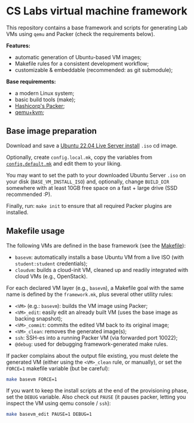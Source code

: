 # CS Labs virtual machine framework

This repository contains a base framework and scripts for generating Lab
VMs using `qemu` and Packer (check the requirements below).

**Features:**

 - automatic generation of Ubuntu-based VM images;
 - Makefile rules for a consistent development workflow;
 - customizable & embeddable (recommended: as git submodule);

**Base requirements:**

 - a modern Linux system;
 - basic build tools (make);
 - [Hashicorp's Packer](https://packer.io/);
 - [qemu+kvm](https://qemu.org/);

## Base image preparation

Download and save a [Ubuntu 22.04 Live Server install](https://ubuntu.com/download/server) `.iso` cd image.

Optionally, create `config.local.mk`, copy the variables from
[`config.default.mk`](./config.default.mk) and edit them to your liking.

You may want to set the path to your downloaded Ubuntu Server `.iso` on your
disk (`BASE_VM_INSTALL_ISO`) and, optionally, change `BUILD_DIR` somewhere with
at least 10GB free space on a fast + large drive (SSD recommended :P).

Finally, run: `make init` to ensure that all required Packer plugins are installed.

## Makefile usage

The following VMs are defined in the base framework (see the [Makefile](./Makefile)):

- `basevm`: automatically installs a base Ubuntu VM from a live ISO (with
  `student:student` credentials);
- `cloudvm`: builds a cloud-init VM, cleaned up and readily integrated with
  cloud VMs (e.g., OpenStack).

For each declared VM layer (e.g., `basevm`), a Makefile goal with the same name
is defined by the `framework.mk`, plus several other utility rules:

- `<VM>` (e.g.: `basevm`): builds the VM image using Packer;
- `<VM>_edit`: easily edit an already built VM (uses the base image as backing
  snapshot);
- `<VM>_commit`: commits the edited VM back to its original image;
- `<VM>_clean`: removes the generated image(s);
- `ssh`: SSH-es into a running Packer VM (via forwarded port 10022);
- `@debug`: used for debugging framework-generated make rules.

If packer complains about the output file existing, you must delete the
generated VM (either using the `<VM>_clean` rule, or manually), or set the
`FORCE=1` makefile variable (but be careful):
```sh
make basevm FORCE=1
```

If you want to keep the install scripts at the end of the provisioning phase,
set the `DEBUG` variable. Also check out `PAUSE` (it pauses packer,
letting you inspect the VM using qemu console / `ssh`):
```sh
make basevm_edit PAUSE=1 DEBUG=1
```


